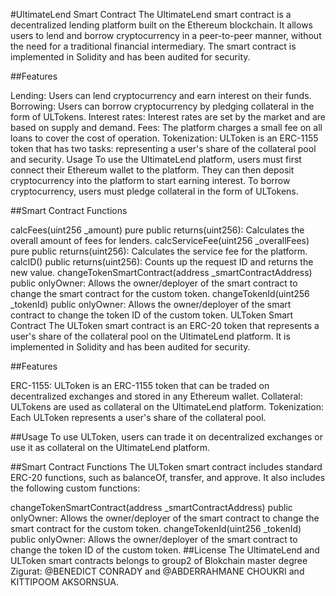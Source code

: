 #UltimateLend Smart Contract
The UltimateLend smart contract is a decentralized lending platform built on the Ethereum blockchain. It allows users to lend and borrow cryptocurrency in a peer-to-peer manner, without the need for a traditional financial intermediary. The smart contract is implemented in Solidity and has been audited for security.

##Features

Lending: Users can lend cryptocurrency and earn interest on their funds.
Borrowing: Users can borrow cryptocurrency by pledging collateral in the form of ULTokens.
Interest rates: Interest rates are set by the market and are based on supply and demand.
Fees: The platform charges a small fee on all loans to cover the cost of operation.
Tokenization: ULToken is an ERC-1155 token that has two tasks: representing a user's share of the collateral pool and security.
Usage
To use the UltimateLend platform, users must first connect their Ethereum wallet to the platform. They can then deposit cryptocurrency into the platform to start earning interest. To borrow cryptocurrency, users must pledge collateral in the form of ULTokens.

##Smart Contract Functions

calcFees(uint256 \_amount) pure public returns(uint256): Calculates the overall amount of fees for lenders.
calcServiceFee(uint256 \_overallFees) pure public returns(uint256): Calculates the service fee for the platform.
calcID() public returns(uint256): Counts up the request ID and returns the new value.
changeTokenSmartContract(address \_smartContractAddress) public onlyOwner: Allows the owner/deployer of the smart contract to change the smart contract for the custom token.
changeTokenId(uint256 \_tokenId) public onlyOwner: Allows the owner/deployer of the smart contract to change the token ID of the custom token.
ULToken Smart Contract
The ULToken smart contract is an ERC-20 token that represents a user's share of the collateral pool on the UltimateLend platform. It is implemented in Solidity and has been audited for security.

##Features

ERC-1155: ULToken is an ERC-1155 token that can be traded on decentralized exchanges and stored in any Ethereum wallet.
Collateral: ULTokens are used as collateral on the UltimateLend platform.
Tokenization: Each ULToken represents a user's share of the collateral pool.

##Usage
To use ULToken, users can trade it on decentralized exchanges or use it as collateral on the UltimateLend platform.

##Smart Contract Functions
The ULToken smart contract includes standard ERC-20 functions, such as balanceOf, transfer, and approve. It also includes the following custom functions:

changeTokenSmartContract(address \_smartContractAddress) public onlyOwner: Allows the owner/deployer of the smart contract to change the smart contract for the custom token.
changeTokenId(uint256 \_tokenId) public onlyOwner: Allows the owner/deployer of the smart contract to change the token ID of the custom token.
##License
The UltimateLend and ULToken smart contracts belongs to group2 of Blokchain master degree Zigurat: @BENEDICT CONRADY and @ABDERRAHMANE CHOUKRI and KITTIPOOM AKSORNSUA.
